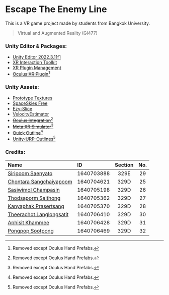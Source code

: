 # Escape The Enemy Line

This is a VR game project made by students from Bangkok University.

> Virtual and Augmented Reality (GI477)

### Unity Editor & Packages:

- [Unity Editor 2022.3.11f1]
- [XR Interaction Toolkit]
- [XR Plugin Management]
- ~~[Oculus XR Plugin]~~[^1]

### Unity Assets:
- [Prototype Textures]
- [SpaceSkies Free]
- [Ezy-Slice]
- [VelocityEstimator]
- ~~[Oculus Integration]~~[^1]
- ~~[Meta XR Simulator]~~[^1]
- ~~[Quick Outline]~~[^1]
- ~~[Unity-URP-Outlines]~~[^1]

### Credits:
| Name                       | ID         | Section | No. |
| :------------------------- | :--------- | :-----: | :-: |
| [Siripoom Saenyato]        | 1640703888 | 329E    | 29  |
| [Chontara Sangchaiyapoom]  | 1640704621 | 329D    | 25  |
| [Sasiwimol Champasin]      | 1640705198 | 329D    | 26  |
| [Thodsaporm Saithong]      | 1640705362 | 329D    | 27  |
| [Kanyaphak Prasertsang]    | 1640705370 | 329D    | 28  |
| [Theerachot Langlongsatit] | 1640706410 | 329D    | 30  |
| [Aphisit Khammee]          | 1640706428 | 329D    | 31  |
| [Pongpop Sootpong]         | 1640706469 | 329D    | 32  |

[^1]: Removed except Oculus Hand Prefabs.

[Unity Editor 2022.3.11f1]: https://unity.com/releases/editor/whats-new/2022.3.11
[Oculus XR Plugin]: https://docs.unity3d.com/Manual/com.unity.xr.oculus.html
[XR Interaction Toolkit]: https://docs.unity3d.com/Manual/com.unity.xr.interaction.toolkit.html
[XR Plugin Management]: https://docs.unity3d.com/Manual/com.unity.xr.management.html
[Quick Outline]: https://assetstore.unity.com/packages/tools/particles-effects/quick-outline-115488
[Unity-URP-Outlines]: https://github.com/Robinseibold/Unity-URP-Outlines
[Prototype Textures]: https://www.kenney.nl/assets/prototype-textures
[SpaceSkies Free]: https://assetstore.unity.com/packages/2d/textures-materials/sky/spaceskies-free-80503
[Ezy-Slice]: https://github.com/DavidArayan/ezy-slice
[VelocityEstimator]: https://valvesoftware.github.io/steamvr_unity_plugin/api/Valve.VR.InteractionSystem.VelocityEstimator.html
[Oculus Integration]: https://assetstore.unity.com/packages/tools/integration/oculus-integration-82022
[Meta XR Simulator]: https://assetstore.unity.com/packages/tools/integration/meta-xr-simulator-266732
[Siripoom Saenyato]: https://github.com/Gunipoom
[Chontara Sangchaiyapoom]: https://github.com/Chontara
[Sasiwimol Champasin]: https://github.com/Bunnauyx21
[Thodsaporm Saithong]: https://github.com/thodsaporm
[Kanyaphak Prasertsang]: https://github.com/MHmermaid
[Theerachot Langlongsatit]: https://github.com/BriterNC
[Aphisit Khammee]: https://github.com/9Aphisit
[Pongpop Sootpong]: https://github.com/Latte1408
